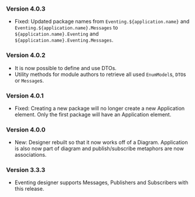 ### Version 4.0.3

- Fixed: Updated package names from `Eventing.${application.name}` and `Eventing.${application.name}.Messages` to `${application.name}.Eventing` and `${application.name}.Eventing.Messages`.

### Version 4.0.2

- It is now possible to define and use DTOs.
- Utility methods for module authors to retrieve all used `EnumModel`s, `DTO`s or `Message`s.

### Version 4.0.1

- Fixed: Creating a new package will no longer create a new Application element. Only the first package will have an Application element.

### Version 4.0.0

- New: Designer rebuilt so that it now works off of a Diagram. Application is also now part of diagram and publish/subscribe metaphors are now associations.

### Version 3.3.3

- Eventing designer supports Messages, Publishers and Subscribers with this release.